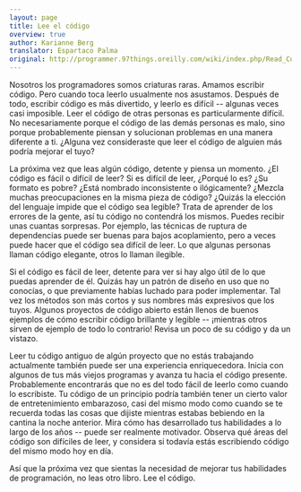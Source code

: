 ```yaml
---
layout: page
title: Lee el código
overview: true
author: Karianne Berg
translator: Espartaco Palma
original: http://programmer.97things.oreilly.com/wiki/index.php/Read_Code
---
```


Nosotros los programadores somos criaturas raras. Amamos escribir código. Pero cuando toca leerlo usualmente nos asustamos. Después de todo, escribir código es más divertido, y leerlo es difícil -- algunas veces casi imposible. Leer el código de otras personas es particularmente difícil. No necesariamente porque el código de las demás personas es malo, sino porque probablemente piensan y solucionan problemas en una manera diferente a ti. ¿Alguna vez consideraste que leer el código de alguien más podría mejorar el tuyo?

La próxima vez que leas algún código, detente y piensa un momento. ¿El código es fácil o difícil de leer? Si es difícil de leer, ¿Porqué lo es? ¿Su formato es pobre? ¿Está nombrado inconsistente o ilógicamente? ¿Mezcla muchas preocupaciones en la misma pieza de código? ¿Quizás la elección del lenguaje impide que el código sea legible? Trata de aprender de los errores de la gente, así tu código no contendrá los mismos. Puedes recibir unas cuantas sorpresas. Por ejemplo, las técnicas de ruptura de dependencias puede ser buenas para bajos acoplamiento, pero a veces puede hacer que el código sea difícil de leer. Lo que algunas personas llaman código elegante, otros lo llaman ilegible.

Si el código es fácil de leer, detente para ver si hay algo útil de lo que puedas aprender de él. Quizás hay un patrón de diseño en uso que no conocías, o que previamente habías luchado para poder implementar. Tal vez los métodos son más cortos y sus nombres más expresivos que los tuyos. Algunos proyectos de código abierto están llenos de buenos ejemplos de cómo escribir código brillante y legible -- ¡mientras otros sirven de ejemplo de todo lo contrario! Revisa un poco de su código y da un vistazo.

Leer tu código antiguo de algún proyecto que no estás trabajando actualmente también puede ser una experiencia enriquecedora. Inicia con algunos de tus más viejos programas y avanza tu hacia el código presente. Probablemente encontrarás que no es del todo fácil de leerlo como cuando lo escribiste. Tu código de un principio podría también tener un cierto valor de entretenimiento embarazoso, casi del mismo modo como cuando se te recuerda todas las cosas que dijiste mientras estabas bebiendo en la cantina la noche anterior. Mira cómo has desarrollado tus habilidades a lo largo de los años -- puede ser realmente motivador. Observa qué áreas del código son difíciles de leer, y considera si todavía estás escribiendo código del mismo modo hoy en día.

Así que la próxima vez que sientas la necesidad de mejorar tus habilidades de programación, no leas otro libro. Lee el código.

